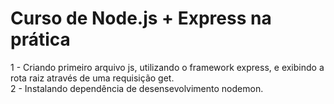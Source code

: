 <h1>Curso de Node.js + Express na prática</h1>

1 - Criando primeiro arquivo js, utilizando o framework express, e exibindo a rota raiz através de uma requisição get.</br>
2 - Instalando dependência de desensevolvimento nodemon.
